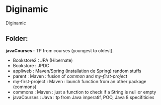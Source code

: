 # Diginamic
Diginamic


Folder:
----------
**javaCourses :** TP from courses (youngest to oldest).
 
  - Bookstore2 : JPA (Hibernate)
  - Bookstore : JPDC
  - appliweb : Maven/Spring (installation de Spring) random stuffs
  - parent : Maven : fusion of _common_ and _my-first-project_
  - my-first-project : Maven : launch function from an other package (commons)
  - commons : Maven : just a function to check if a String is null or empty
  - javaCourses : Java : tp from Java imperatif, POO, Java 8 specifiticies
  
  

